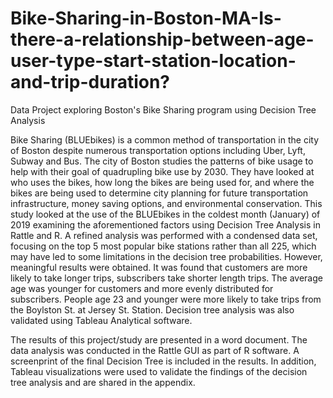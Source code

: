 # Bike-Sharing-in-Boston-MA-Is-there-a-relationship-between-age-user-type-start-station-location-and-trip-duration?
Data Project exploring Boston's Bike Sharing program using Decision Tree Analysis


Bike Sharing (BLUEbikes) is a common method of transportation in the city of Boston despite numerous transportation options including Uber, Lyft, Subway and Bus. The city of Boston studies the patterns of bike usage to help with their goal of quadrupling bike use by 2030. They have looked at who uses the bikes, how long the bikes are being used for, and where the bikes are being used to determine city planning for future transportation infrastructure, money saving options, and environmental conservation. This study looked at the use of the BLUEbikes in the coldest month (January) of 2019 examining the aforementioned factors using Decision Tree Analysis in Rattle and R. A refined analysis was performed with a condensed data set, focusing on the top 5 most popular bike stations rather than all 225, which may have led to some limitations in the decision tree probabilities. However, meaningful results were obtained. It was found that customers are more likely to take longer trips, subscribers take shorter length trips. The average age was younger for customers and more evenly distributed for subscribers. People age 23 and younger were more likely to take trips from the Boylston St. at Jersey St. Station. Decision tree analysis was also validated using Tableau Analytical software.  

The results of this project/study are presented in a word document. The data analysis was conducted in the Rattle GUI as part of R software. A screenprint of the final Decision Tree is included in the results. In addition, Tableau visualizations were used to validate the findings of the decision tree analysis and are shared in the appendix. 
